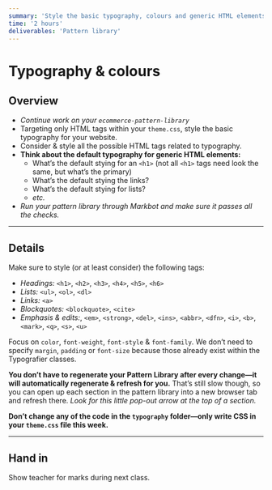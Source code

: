 ```yaml
---
summary: 'Style the basic typography, colours and generic HTML elements for the eCommerce pattern library.'
time: '2 hours'
deliverables: 'Pattern library'
---
```


# Typography & colours

## Overview

- *Continue work on your `ecommerce-pattern-library`*
- Targeting only HTML tags within your `theme.css`, style the basic typography for your website.
- Consider & style all the possible HTML tags related to typography.
- **Think about the default typography for generic HTML elements:**
  - What’s the default stying for an `<h1>` (not all `<h1>` tags need look the same, but what’s the primary)
  - What’s the default stying the links?
  - What’s the default stying for lists?
  - *etc.*
- *Run your pattern library through Markbot and make sure it passes all the checks.*

---

## Details

Make sure to style (or at least consider) the following tags:

- *Headings:* `<h1>`, `<h2>`, `<h3>`, `<h4>`, `<h5>`, `<h6>`
- *Lists:* `<ul>`, `<ol>`, `<dl>`
- *Links:* `<a>`
- *Blockquotes:* `<blockquote>`, `<cite>`
- *Emphasis & edits:*, `<em>`, `<strong>`, `<del>`, `<ins>`, `<abbr>`, `<dfn>`, `<i>`, `<b>`, `<mark>`, `<q>`, `<s>`, `<u>`

Focus on `color`, `font-weight`, `font-style` & `font-family`. We don’t need to specify `margin`, `padding` or `font-size` because those already exist within the Typografier classes.

**You don’t have to regenerate your Pattern Library after every change—it will automatically regenerate & refresh for you.** That’s still slow though, so you can open up each section in the pattern library into a new browser tab and refresh there. *Look for this little pop-out arrow at the top of a section.*

**Don’t change any of the code in the `typography` folder—only write CSS in your `theme.css` file this week.**

---

## Hand in

Show teacher for marks during next class.
